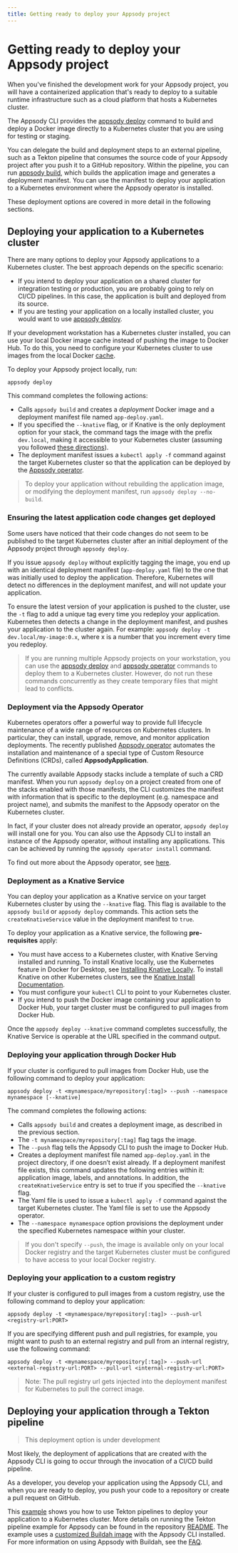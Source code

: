 ```yaml
---
title: Getting ready to deploy your Appsody project
---
```


# Getting ready to deploy your Appsody project
When you've finished the development work for your Appsody project, you will have a containerized application that's ready to deploy to a suitable runtime infrastructure such as a cloud platform that hosts a Kubernetes cluster.

The Appsody CLI provides the [appsody deploy](/docs/cli-commands/#appsody-deploy) command to build and deploy a Docker image directly to a Kubernetes cluster that you are using for testing or staging.

You can delegate the build and deployment steps to an external pipeline, such as a Tekton pipeline that consumes the source code of your Appsody project after you push it to a GitHub repository. Within the pipeline, you can run [appsody build](/docs/using-appsody/building), which builds the application image and generates a deployment manifest. You can use the manifest to deploy your application to a Kubernetes environment where the Appsody operator is installed.

These deployment options are covered in more detail in the following sections.

## Deploying your application to a Kubernetes cluster
There are many options to deploy your Appsody applications to a Kubernetes cluster. The best approach depends on the specific scenario:
- If you intend to deploy your application on a shared cluster for integration testing or production, you are probably going to rely on CI/CD pipelines. In this case, the application is built and deployed from its source.
- If you are testing your application on a locally installed cluster, you would want to use [appsody deploy](/docs/cli-commands/#appsody-deploy).

If your development workstation has a Kubernetes cluster installed, you can use your local Docker image cache instead of pushing the image to Docker Hub. To do this, you need to configure your Kubernetes cluster to use images from the local Docker [cache](https://kubernetes.io/docs/concepts/containers/images/#pre-pulled-images).

To deploy your Appsody project locally, run:
```
appsody deploy
```
This command completes the following actions:

- Calls `appsody build` and creates a *deployment* Docker image and a deployment manifest file named `app-deploy.yaml`.
- If you specified the `--knative` flag, or if Knative is the only deployment option for your stack, the command tags the image with the prefix `dev.local`, making it accessible to your Kubernetes cluster (assuming you followed [these directions](/docs/using-appsody/installing-knative-locally)).
- The deployment manifest issues a `kubectl apply -f` command against the target Kubernetes cluster so that the application can be deployed by the [Appsody operator](https://operatorhub.io/operator/appsody-operator).

> To deploy your application without rebuilding the application image, or modifying the deployment manifest, run `appsody deploy --no-build`.

### Ensuring the latest application code changes get deployed
Some users have noticed that their code changes do not seem to be published to the target Kubernetes cluster after an initial deployment of the Appsody project through `appsody deploy`.

If you issue `appsody deploy` without explicitly tagging the image, you end up with an identical deployment manifest (`app-deploy.yaml` file) to the one that was initially used to deploy the application. Therefore, Kubernetes will detect no differences in the deployment manifest, and will not update your application.

To ensure the latest version of your application is pushed to the cluster, use the `-t` flag to add a unique tag every time you redeploy your application. Kubernetes then detects a change in the deployment manifest, and pushes your application to the cluster again. For example: `appsody deploy -t dev.local/my-image:0.x`, where x is a number that you increment every time you redeploy.

> If you are running multiple Appsody projects on your workstation, you can use the [appsody deploy](/docs/cli-commands/#appsody-deploy) and [appsody operator](/docs/cli-commands/#appsody-operator) commands to deploy them to a Kubernetes cluster. However, do not run these commands concurrently as they create temporary files that might lead to conflicts.

### Deployment via the Appsody Operator
Kubernetes operators offer a powerful way to provide full lifecycle maintenance of a wide range of resources on Kubernetes clusters. In particular, they can install, upgrade, remove, and monitor application deployments. The recently published [Appsody operator](https://operatorhub.io/operator/appsody-operator) automates the installation and maintenance of a special type of Custom Resource Definitions (CRDs), called **AppsodyApplication**.

The currently available Appsody stacks include a template of such a CRD manifest. When you run `appsody deploy` on a project created from one of the stacks enabled with those manifests, the CLI customizes the manifest with information that is specific to the deployment (e.g. namespace and project name), and submits the manifest to the Appsody operator on the Kubernetes cluster.

In fact, if your cluster does not already provide an operator, `appsody deploy` will install one for you. You can also use the Appsody CLI to install an instance of the Appsody operator, without installing any applications. This can be achieved by running the `appsody operator install` command.

To find out more about the Appsody operator, see [here](/docs/reference/appsody-operator).

### Deployment as a Knative Service

You can deploy your application as a Knative service on your target Kubernetes cluster by using the `--knative` flag. This flag is available to the `appsody build` or `appsody deploy` commands. This action sets the `createKnativeService` value in the deployment manifest to `true`.

To deploy your application as a Knative service, the following **pre-requisites** apply:

- You must have access to a Kubernetes cluster, with Knative Serving installed and running. To install Knative locally, use the Kubernetes feature in Docker for Desktop, see [Installing Knative Locally](/docs/faq#10-how-do-i-set-up-knative-serving-for-local-kubernetes-development). To install Knative on other Kubernetes clusters, see the [Knative Install Documentation](https://knative.dev/docs/install/).
- You must configure your `kubectl` CLI to point to your Kubernetes cluster.
- If you intend to push the Docker image containing your application to Docker Hub, your target cluster must be configured to pull images from Docker Hub.

Once the `appsody deploy --knative` command completes successfully, the Knative Service is operable at the URL specified in the command output.

### Deploying your application through Docker Hub

If your cluster is configured to pull images from Docker Hub, use the following command to deploy your application:
```
appsody deploy -t <mynamespace/myrepository[:tag]> --push --namespace mynamespace [--knative]
```
The command completes the following actions:

- Calls `appsody build` and creates a deployment image, as described in the previous section.
- The `-t mynamespace/myrepository[:tag]` flag tags the image.
- The `--push` flag tells the Appsody CLI to push the image to Docker Hub.
- Creates a deployment manifest file named `app-deploy.yaml` in the project directory, if one doesn’t exist already. If a deployment manifest file exists, this command updates the following entries within it: application image, labels, and annotations. In addition, the `createKnativeService` entry is set to true if you specified the `--knative` flag.
- The Yaml file is used to issue a `kubectl apply -f` command against the target Kubernetes cluster. The Yaml file is set to use the Appsody operator.
- The `--namespace mynamespace` option provisions the deployment under the specified Kubernetes namespace within your cluster.

> If you don't specify `--push`, the image is available only on your local Docker registry and the target Kubernetes cluster must be configured to have access to your local Docker registry.

### Deploying your application to a custom registry
If your cluster is configured to pull images from a custom registry, use the following command to deploy your application:
```
appsody deploy -t <mynamespace/myrepository[:tag]> --push-url <registry-url:PORT>
```

If you are specifying different push and pull registries, for example, you might want to push to an external registry and pull from an internal registry, use the following command:
```
appsody deploy -t <mynamespace/myrepository[:tag]> --push-url <external-registry-url:PORT> --pull-url <internal-registry-url:PORT>
```
> Note: The pull registry url gets injected into the deployment manifest for Kubernetes to pull the correct image.

## Deploying your application through a Tekton pipeline

> This deployment option is under development

Most likely, the deployment of applications that are created with the Appsody CLI is going to occur through the invocation of a CI/CD build pipeline.

As a developer, you develop your application using the Appsody CLI, and when you are ready to deploy, you push your code to a repository or create a pull request on GitHub.

This [example](https://github.com/appsody/tekton-example) shows you how to use Tekton pipelines to deploy your application to a Kubernetes cluster. More details on running the Tekton pipeline example for Appsody can be found in the repository [README](https://github.com/appsody/tekton-example/blob/master/README.md). The example uses a [customized Buildah image](https://github.com/appsody/appsody-buildah) with the Appsody CLI installed. For more information on using Appsody with Buildah, see the [FAQ](/docs/faq#9-can-i-use-appsody-without-docker).

